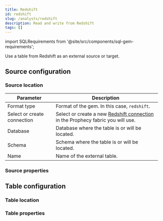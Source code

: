 ```yaml
---
title: Redshift
id: redshift
slug: /analysts/redshift
description: Read and write from Redshift
tags: []
---
```


import SQLRequirements from '@site/src/components/sql-gem-requirements';

<SQLRequirements
  execution_engine="Prophecy Automate"
  sql_package_name=""
  sql_package_version=""
/>

Use a table from Redshift as an external source or target.

## Source configuration

### Source location

| Parameter                   | Description                                                                                                                                      |
| --------------------------- | ------------------------------------------------------------------------------------------------------------------------------------------------ |
| Format type                 | Format of the gem. In this case, `redshift`.                                                                                                     |
| Select or create connection | Select or create a new [Redshift connection](/administration/fabrics/prophecy-fabrics/connections/redshift) in the Prophecy fabric you will use. |
| Database                    | Database where the table is or will be located.                                                                                                  |
| Schema                      | Schema where the table is or will be located.                                                                                                    |
| Name                        | Name of the external table.                                                                                                                      |

### Source properties

## Table configuration

### Table location

### Table properties
